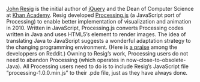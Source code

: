 [John Resig](http://ejohn.org/about/) is the initial author of [jQuery](https://jquery.com/) and the Dean of Computer Science at [Khan Academy](https://www.khanacademy.org/computing/computer-programming). Resig developed [Processing.js](http://processingjs.org/) (a JavaScript port of Processing) to enable better implementation of visualization and animation in 2010. Written in JavaScript, Processing.js converts Processing codes written in Java and uses HTML5’s <canvas> element to render images. The idea of translating Java to JavaScript suggests a wonderful adaptation strategy to the changing programming environment. (Here is [a praise](https://www.reddit.com/comments/6ipvz/processingjs_john_resigs_javascript) among the developpers on Reddit.) Owning to Resig’s work, Processing users do not need to abandon Processing (which operates in now-close-to-obsolete-Java). All Processing users need to do is to include Resig’s JavaScript file “processing-1.0.0.min.js” to their .pde file, just as they have always done.
